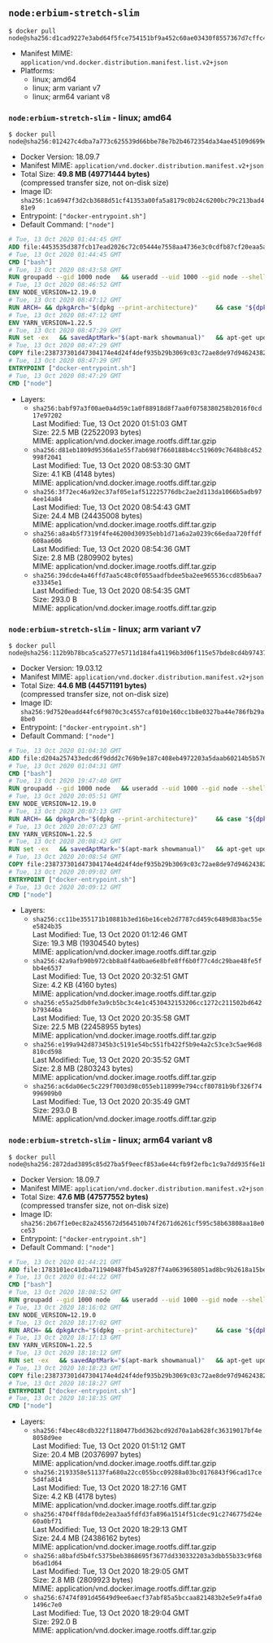 ## `node:erbium-stretch-slim`

```console
$ docker pull node@sha256:d1cad9227e3abd64f5fce754151bf9a452c60ae03430f8557367d7cffc41d2a9
```

-	Manifest MIME: `application/vnd.docker.distribution.manifest.list.v2+json`
-	Platforms:
	-	linux; amd64
	-	linux; arm variant v7
	-	linux; arm64 variant v8

### `node:erbium-stretch-slim` - linux; amd64

```console
$ docker pull node@sha256:012427c4dba7a773c625539d66bbe78e7b2b4672354da34ae45109d699eb7df7
```

-	Docker Version: 18.09.7
-	Manifest MIME: `application/vnd.docker.distribution.manifest.v2+json`
-	Total Size: **49.8 MB (49771444 bytes)**  
	(compressed transfer size, not on-disk size)
-	Image ID: `sha256:1ca6947f3d2cb3688d51cf41353a00fa5a8179c0b24c6200bc79c213bad481e9`
-	Entrypoint: `["docker-entrypoint.sh"]`
-	Default Command: `["node"]`

```dockerfile
# Tue, 13 Oct 2020 01:44:45 GMT
ADD file:4453535d387fcb17ead2026c72c05444e7558aa4736e3c0cdfb87cf20eaa5a9f in / 
# Tue, 13 Oct 2020 01:44:45 GMT
CMD ["bash"]
# Tue, 13 Oct 2020 08:43:58 GMT
RUN groupadd --gid 1000 node   && useradd --uid 1000 --gid node --shell /bin/bash --create-home node
# Tue, 13 Oct 2020 08:46:52 GMT
ENV NODE_VERSION=12.19.0
# Tue, 13 Oct 2020 08:47:12 GMT
RUN ARCH= && dpkgArch="$(dpkg --print-architecture)"     && case "${dpkgArch##*-}" in       amd64) ARCH='x64';;       ppc64el) ARCH='ppc64le';;       s390x) ARCH='s390x';;       arm64) ARCH='arm64';;       armhf) ARCH='armv7l';;       i386) ARCH='x86';;       *) echo "unsupported architecture"; exit 1 ;;     esac     && set -ex     && apt-get update && apt-get install -y ca-certificates curl wget gnupg dirmngr xz-utils libatomic1 --no-install-recommends     && rm -rf /var/lib/apt/lists/*     && for key in       4ED778F539E3634C779C87C6D7062848A1AB005C       94AE36675C464D64BAFA68DD7434390BDBE9B9C5       71DCFD284A79C3B38668286BC97EC7A07EDE3FC1       8FCCA13FEF1D0C2E91008E09770F7A9A5AE15600       C4F0DFFF4E8C1A8236409D08E73BC641CC11F4C8       C82FA3AE1CBEDC6BE46B9360C43CEC45C17AB93C       DD8F2338BAE7501E3DD5AC78C273792F7D83545D       A48C2BEE680E841632CD4E44F07496B3EB3C1762       108F52B48DB57BB0CC439B2997B01419BD92F80A       B9E2F5981AA6E0CD28160D9FF13993A75599653C     ; do       gpg --batch --keyserver hkp://p80.pool.sks-keyservers.net:80 --recv-keys "$key" ||       gpg --batch --keyserver hkp://ipv4.pool.sks-keyservers.net --recv-keys "$key" ||       gpg --batch --keyserver hkp://pgp.mit.edu:80 --recv-keys "$key" ;     done     && curl -fsSLO --compressed "https://nodejs.org/dist/v$NODE_VERSION/node-v$NODE_VERSION-linux-$ARCH.tar.xz"     && curl -fsSLO --compressed "https://nodejs.org/dist/v$NODE_VERSION/SHASUMS256.txt.asc"     && gpg --batch --decrypt --output SHASUMS256.txt SHASUMS256.txt.asc     && grep " node-v$NODE_VERSION-linux-$ARCH.tar.xz\$" SHASUMS256.txt | sha256sum -c -     && tar -xJf "node-v$NODE_VERSION-linux-$ARCH.tar.xz" -C /usr/local --strip-components=1 --no-same-owner     && rm "node-v$NODE_VERSION-linux-$ARCH.tar.xz" SHASUMS256.txt.asc SHASUMS256.txt     && apt-mark auto '.*' > /dev/null     && find /usr/local -type f -executable -exec ldd '{}' ';'       | awk '/=>/ { print $(NF-1) }'       | sort -u       | xargs -r dpkg-query --search       | cut -d: -f1       | sort -u       | xargs -r apt-mark manual     && apt-get purge -y --auto-remove -o APT::AutoRemove::RecommendsImportant=false     && ln -s /usr/local/bin/node /usr/local/bin/nodejs     && node --version     && npm --version
# Tue, 13 Oct 2020 08:47:12 GMT
ENV YARN_VERSION=1.22.5
# Tue, 13 Oct 2020 08:47:29 GMT
RUN set -ex   && savedAptMark="$(apt-mark showmanual)"   && apt-get update && apt-get install -y ca-certificates curl wget gnupg dirmngr --no-install-recommends   && rm -rf /var/lib/apt/lists/*   && for key in     6A010C5166006599AA17F08146C2130DFD2497F5   ; do     gpg --batch --keyserver hkp://p80.pool.sks-keyservers.net:80 --recv-keys "$key" ||     gpg --batch --keyserver hkp://ipv4.pool.sks-keyservers.net --recv-keys "$key" ||     gpg --batch --keyserver hkp://pgp.mit.edu:80 --recv-keys "$key" ;   done   && curl -fsSLO --compressed "https://yarnpkg.com/downloads/$YARN_VERSION/yarn-v$YARN_VERSION.tar.gz"   && curl -fsSLO --compressed "https://yarnpkg.com/downloads/$YARN_VERSION/yarn-v$YARN_VERSION.tar.gz.asc"   && gpg --batch --verify yarn-v$YARN_VERSION.tar.gz.asc yarn-v$YARN_VERSION.tar.gz   && mkdir -p /opt   && tar -xzf yarn-v$YARN_VERSION.tar.gz -C /opt/   && ln -s /opt/yarn-v$YARN_VERSION/bin/yarn /usr/local/bin/yarn   && ln -s /opt/yarn-v$YARN_VERSION/bin/yarnpkg /usr/local/bin/yarnpkg   && rm yarn-v$YARN_VERSION.tar.gz.asc yarn-v$YARN_VERSION.tar.gz   && apt-mark auto '.*' > /dev/null   && { [ -z "$savedAptMark" ] || apt-mark manual $savedAptMark > /dev/null; }   && find /usr/local -type f -executable -exec ldd '{}' ';'     | awk '/=>/ { print $(NF-1) }'     | sort -u     | xargs -r dpkg-query --search     | cut -d: -f1     | sort -u     | xargs -r apt-mark manual   && apt-get purge -y --auto-remove -o APT::AutoRemove::RecommendsImportant=false   && yarn --version
# Tue, 13 Oct 2020 08:47:29 GMT
COPY file:238737301d47304174e4d24f4def935b29b3069c03c72ae8de97d94624382fce in /usr/local/bin/ 
# Tue, 13 Oct 2020 08:47:29 GMT
ENTRYPOINT ["docker-entrypoint.sh"]
# Tue, 13 Oct 2020 08:47:29 GMT
CMD ["node"]
```

-	Layers:
	-	`sha256:babf97a3f00ae0a4d59c1a0f88918d8f7aa0f0758380258b2016f0cd17e97202`  
		Last Modified: Tue, 13 Oct 2020 01:51:03 GMT  
		Size: 22.5 MB (22522093 bytes)  
		MIME: application/vnd.docker.image.rootfs.diff.tar.gzip
	-	`sha256:d81eb1809d95366a1e55f7ab698f7660188b4cc519609c7648b8c452998f2041`  
		Last Modified: Tue, 13 Oct 2020 08:53:30 GMT  
		Size: 4.1 KB (4148 bytes)  
		MIME: application/vnd.docker.image.rootfs.diff.tar.gzip
	-	`sha256:3f72ec46a92ec37af05e1af512225776dbc2ae2d113da1066b5adb974ee14a84`  
		Last Modified: Tue, 13 Oct 2020 08:54:43 GMT  
		Size: 24.4 MB (24435008 bytes)  
		MIME: application/vnd.docker.image.rootfs.diff.tar.gzip
	-	`sha256:a8a4b5f7319f4fe46200d30935ebb1d71a6a2a0239c66edaa720ffdf608aa606`  
		Last Modified: Tue, 13 Oct 2020 08:54:36 GMT  
		Size: 2.8 MB (2809902 bytes)  
		MIME: application/vnd.docker.image.rootfs.diff.tar.gzip
	-	`sha256:39dcde4a46ffd7aa5c48c0f055aadfbdee5ba2ee965536ccd85b6aa7e33345e1`  
		Last Modified: Tue, 13 Oct 2020 08:54:35 GMT  
		Size: 293.0 B  
		MIME: application/vnd.docker.image.rootfs.diff.tar.gzip

### `node:erbium-stretch-slim` - linux; arm variant v7

```console
$ docker pull node@sha256:112b9b78bca5ca5277e5711d184fa41196b3d06f115e57bde8cd4b974375ac37
```

-	Docker Version: 19.03.12
-	Manifest MIME: `application/vnd.docker.distribution.manifest.v2+json`
-	Total Size: **44.6 MB (44571191 bytes)**  
	(compressed transfer size, not on-disk size)
-	Image ID: `sha256:9d7520eadd44fc6f9870c3c4557caf010e160cc1b8e0327ba44e786fb29a8be0`
-	Entrypoint: `["docker-entrypoint.sh"]`
-	Default Command: `["node"]`

```dockerfile
# Tue, 13 Oct 2020 01:04:30 GMT
ADD file:d204a257433edcd6f9ddd2c769b9e187c408eb4972203a5daab60214b5b576bc in / 
# Tue, 13 Oct 2020 01:04:31 GMT
CMD ["bash"]
# Tue, 13 Oct 2020 19:47:40 GMT
RUN groupadd --gid 1000 node   && useradd --uid 1000 --gid node --shell /bin/bash --create-home node
# Tue, 13 Oct 2020 20:05:51 GMT
ENV NODE_VERSION=12.19.0
# Tue, 13 Oct 2020 20:07:13 GMT
RUN ARCH= && dpkgArch="$(dpkg --print-architecture)"     && case "${dpkgArch##*-}" in       amd64) ARCH='x64';;       ppc64el) ARCH='ppc64le';;       s390x) ARCH='s390x';;       arm64) ARCH='arm64';;       armhf) ARCH='armv7l';;       i386) ARCH='x86';;       *) echo "unsupported architecture"; exit 1 ;;     esac     && set -ex     && apt-get update && apt-get install -y ca-certificates curl wget gnupg dirmngr xz-utils libatomic1 --no-install-recommends     && rm -rf /var/lib/apt/lists/*     && for key in       4ED778F539E3634C779C87C6D7062848A1AB005C       94AE36675C464D64BAFA68DD7434390BDBE9B9C5       71DCFD284A79C3B38668286BC97EC7A07EDE3FC1       8FCCA13FEF1D0C2E91008E09770F7A9A5AE15600       C4F0DFFF4E8C1A8236409D08E73BC641CC11F4C8       C82FA3AE1CBEDC6BE46B9360C43CEC45C17AB93C       DD8F2338BAE7501E3DD5AC78C273792F7D83545D       A48C2BEE680E841632CD4E44F07496B3EB3C1762       108F52B48DB57BB0CC439B2997B01419BD92F80A       B9E2F5981AA6E0CD28160D9FF13993A75599653C     ; do       gpg --batch --keyserver hkp://p80.pool.sks-keyservers.net:80 --recv-keys "$key" ||       gpg --batch --keyserver hkp://ipv4.pool.sks-keyservers.net --recv-keys "$key" ||       gpg --batch --keyserver hkp://pgp.mit.edu:80 --recv-keys "$key" ;     done     && curl -fsSLO --compressed "https://nodejs.org/dist/v$NODE_VERSION/node-v$NODE_VERSION-linux-$ARCH.tar.xz"     && curl -fsSLO --compressed "https://nodejs.org/dist/v$NODE_VERSION/SHASUMS256.txt.asc"     && gpg --batch --decrypt --output SHASUMS256.txt SHASUMS256.txt.asc     && grep " node-v$NODE_VERSION-linux-$ARCH.tar.xz\$" SHASUMS256.txt | sha256sum -c -     && tar -xJf "node-v$NODE_VERSION-linux-$ARCH.tar.xz" -C /usr/local --strip-components=1 --no-same-owner     && rm "node-v$NODE_VERSION-linux-$ARCH.tar.xz" SHASUMS256.txt.asc SHASUMS256.txt     && apt-mark auto '.*' > /dev/null     && find /usr/local -type f -executable -exec ldd '{}' ';'       | awk '/=>/ { print $(NF-1) }'       | sort -u       | xargs -r dpkg-query --search       | cut -d: -f1       | sort -u       | xargs -r apt-mark manual     && apt-get purge -y --auto-remove -o APT::AutoRemove::RecommendsImportant=false     && ln -s /usr/local/bin/node /usr/local/bin/nodejs     && node --version     && npm --version
# Tue, 13 Oct 2020 20:07:23 GMT
ENV YARN_VERSION=1.22.5
# Tue, 13 Oct 2020 20:08:42 GMT
RUN set -ex   && savedAptMark="$(apt-mark showmanual)"   && apt-get update && apt-get install -y ca-certificates curl wget gnupg dirmngr --no-install-recommends   && rm -rf /var/lib/apt/lists/*   && for key in     6A010C5166006599AA17F08146C2130DFD2497F5   ; do     gpg --batch --keyserver hkp://p80.pool.sks-keyservers.net:80 --recv-keys "$key" ||     gpg --batch --keyserver hkp://ipv4.pool.sks-keyservers.net --recv-keys "$key" ||     gpg --batch --keyserver hkp://pgp.mit.edu:80 --recv-keys "$key" ;   done   && curl -fsSLO --compressed "https://yarnpkg.com/downloads/$YARN_VERSION/yarn-v$YARN_VERSION.tar.gz"   && curl -fsSLO --compressed "https://yarnpkg.com/downloads/$YARN_VERSION/yarn-v$YARN_VERSION.tar.gz.asc"   && gpg --batch --verify yarn-v$YARN_VERSION.tar.gz.asc yarn-v$YARN_VERSION.tar.gz   && mkdir -p /opt   && tar -xzf yarn-v$YARN_VERSION.tar.gz -C /opt/   && ln -s /opt/yarn-v$YARN_VERSION/bin/yarn /usr/local/bin/yarn   && ln -s /opt/yarn-v$YARN_VERSION/bin/yarnpkg /usr/local/bin/yarnpkg   && rm yarn-v$YARN_VERSION.tar.gz.asc yarn-v$YARN_VERSION.tar.gz   && apt-mark auto '.*' > /dev/null   && { [ -z "$savedAptMark" ] || apt-mark manual $savedAptMark > /dev/null; }   && find /usr/local -type f -executable -exec ldd '{}' ';'     | awk '/=>/ { print $(NF-1) }'     | sort -u     | xargs -r dpkg-query --search     | cut -d: -f1     | sort -u     | xargs -r apt-mark manual   && apt-get purge -y --auto-remove -o APT::AutoRemove::RecommendsImportant=false   && yarn --version
# Tue, 13 Oct 2020 20:08:54 GMT
COPY file:238737301d47304174e4d24f4def935b29b3069c03c72ae8de97d94624382fce in /usr/local/bin/ 
# Tue, 13 Oct 2020 20:09:02 GMT
ENTRYPOINT ["docker-entrypoint.sh"]
# Tue, 13 Oct 2020 20:09:12 GMT
CMD ["node"]
```

-	Layers:
	-	`sha256:cc11be355171b10881b3ed16be16ceb2d7787cd459c6489d83bac55ee5824b35`  
		Last Modified: Tue, 13 Oct 2020 01:12:46 GMT  
		Size: 19.3 MB (19304540 bytes)  
		MIME: application/vnd.docker.image.rootfs.diff.tar.gzip
	-	`sha256:42a9afb90b972cbb8a8f4a0bae6e8bfe8ff6b0f77c4dc29bae48fe5fbb4e6537`  
		Last Modified: Tue, 13 Oct 2020 20:32:51 GMT  
		Size: 4.2 KB (4160 bytes)  
		MIME: application/vnd.docker.image.rootfs.diff.tar.gzip
	-	`sha256:e55a25db0fe3a9cb5bc3c4e1c4530432153206cc1272c211502bd642b793446a`  
		Last Modified: Tue, 13 Oct 2020 20:35:58 GMT  
		Size: 22.5 MB (22458955 bytes)  
		MIME: application/vnd.docker.image.rootfs.diff.tar.gzip
	-	`sha256:e199a942d87345b3c5191e54bc551fb422f5b9e4a2c53ce3c5ae96d8810cd598`  
		Last Modified: Tue, 13 Oct 2020 20:35:52 GMT  
		Size: 2.8 MB (2803243 bytes)  
		MIME: application/vnd.docker.image.rootfs.diff.tar.gzip
	-	`sha256:ac6da06ec5c229f7003d98c055eb118999e794ccf80781b9bf326f74996909b0`  
		Last Modified: Tue, 13 Oct 2020 20:35:49 GMT  
		Size: 293.0 B  
		MIME: application/vnd.docker.image.rootfs.diff.tar.gzip

### `node:erbium-stretch-slim` - linux; arm64 variant v8

```console
$ docker pull node@sha256:2872dad3895c85d27ba5f9eecf853a6e44cfb9f2efbc1c9a7dd935f6e1b1f498
```

-	Docker Version: 18.09.7
-	Manifest MIME: `application/vnd.docker.distribution.manifest.v2+json`
-	Total Size: **47.6 MB (47577552 bytes)**  
	(compressed transfer size, not on-disk size)
-	Image ID: `sha256:2b67f1e0ec82a2455672d564510b74f2671d6261cf595c58b63808aa18e0ce53`
-	Entrypoint: `["docker-entrypoint.sh"]`
-	Default Command: `["node"]`

```dockerfile
# Tue, 13 Oct 2020 01:44:21 GMT
ADD file:1783101ec41dba711940487fb45a9287f74a0639658051ad8bc9b2618a15be61 in / 
# Tue, 13 Oct 2020 01:44:22 GMT
CMD ["bash"]
# Tue, 13 Oct 2020 18:08:52 GMT
RUN groupadd --gid 1000 node   && useradd --uid 1000 --gid node --shell /bin/bash --create-home node
# Tue, 13 Oct 2020 18:16:02 GMT
ENV NODE_VERSION=12.19.0
# Tue, 13 Oct 2020 18:17:02 GMT
RUN ARCH= && dpkgArch="$(dpkg --print-architecture)"     && case "${dpkgArch##*-}" in       amd64) ARCH='x64';;       ppc64el) ARCH='ppc64le';;       s390x) ARCH='s390x';;       arm64) ARCH='arm64';;       armhf) ARCH='armv7l';;       i386) ARCH='x86';;       *) echo "unsupported architecture"; exit 1 ;;     esac     && set -ex     && apt-get update && apt-get install -y ca-certificates curl wget gnupg dirmngr xz-utils libatomic1 --no-install-recommends     && rm -rf /var/lib/apt/lists/*     && for key in       4ED778F539E3634C779C87C6D7062848A1AB005C       94AE36675C464D64BAFA68DD7434390BDBE9B9C5       71DCFD284A79C3B38668286BC97EC7A07EDE3FC1       8FCCA13FEF1D0C2E91008E09770F7A9A5AE15600       C4F0DFFF4E8C1A8236409D08E73BC641CC11F4C8       C82FA3AE1CBEDC6BE46B9360C43CEC45C17AB93C       DD8F2338BAE7501E3DD5AC78C273792F7D83545D       A48C2BEE680E841632CD4E44F07496B3EB3C1762       108F52B48DB57BB0CC439B2997B01419BD92F80A       B9E2F5981AA6E0CD28160D9FF13993A75599653C     ; do       gpg --batch --keyserver hkp://p80.pool.sks-keyservers.net:80 --recv-keys "$key" ||       gpg --batch --keyserver hkp://ipv4.pool.sks-keyservers.net --recv-keys "$key" ||       gpg --batch --keyserver hkp://pgp.mit.edu:80 --recv-keys "$key" ;     done     && curl -fsSLO --compressed "https://nodejs.org/dist/v$NODE_VERSION/node-v$NODE_VERSION-linux-$ARCH.tar.xz"     && curl -fsSLO --compressed "https://nodejs.org/dist/v$NODE_VERSION/SHASUMS256.txt.asc"     && gpg --batch --decrypt --output SHASUMS256.txt SHASUMS256.txt.asc     && grep " node-v$NODE_VERSION-linux-$ARCH.tar.xz\$" SHASUMS256.txt | sha256sum -c -     && tar -xJf "node-v$NODE_VERSION-linux-$ARCH.tar.xz" -C /usr/local --strip-components=1 --no-same-owner     && rm "node-v$NODE_VERSION-linux-$ARCH.tar.xz" SHASUMS256.txt.asc SHASUMS256.txt     && apt-mark auto '.*' > /dev/null     && find /usr/local -type f -executable -exec ldd '{}' ';'       | awk '/=>/ { print $(NF-1) }'       | sort -u       | xargs -r dpkg-query --search       | cut -d: -f1       | sort -u       | xargs -r apt-mark manual     && apt-get purge -y --auto-remove -o APT::AutoRemove::RecommendsImportant=false     && ln -s /usr/local/bin/node /usr/local/bin/nodejs     && node --version     && npm --version
# Tue, 13 Oct 2020 18:17:13 GMT
ENV YARN_VERSION=1.22.5
# Tue, 13 Oct 2020 18:18:12 GMT
RUN set -ex   && savedAptMark="$(apt-mark showmanual)"   && apt-get update && apt-get install -y ca-certificates curl wget gnupg dirmngr --no-install-recommends   && rm -rf /var/lib/apt/lists/*   && for key in     6A010C5166006599AA17F08146C2130DFD2497F5   ; do     gpg --batch --keyserver hkp://p80.pool.sks-keyservers.net:80 --recv-keys "$key" ||     gpg --batch --keyserver hkp://ipv4.pool.sks-keyservers.net --recv-keys "$key" ||     gpg --batch --keyserver hkp://pgp.mit.edu:80 --recv-keys "$key" ;   done   && curl -fsSLO --compressed "https://yarnpkg.com/downloads/$YARN_VERSION/yarn-v$YARN_VERSION.tar.gz"   && curl -fsSLO --compressed "https://yarnpkg.com/downloads/$YARN_VERSION/yarn-v$YARN_VERSION.tar.gz.asc"   && gpg --batch --verify yarn-v$YARN_VERSION.tar.gz.asc yarn-v$YARN_VERSION.tar.gz   && mkdir -p /opt   && tar -xzf yarn-v$YARN_VERSION.tar.gz -C /opt/   && ln -s /opt/yarn-v$YARN_VERSION/bin/yarn /usr/local/bin/yarn   && ln -s /opt/yarn-v$YARN_VERSION/bin/yarnpkg /usr/local/bin/yarnpkg   && rm yarn-v$YARN_VERSION.tar.gz.asc yarn-v$YARN_VERSION.tar.gz   && apt-mark auto '.*' > /dev/null   && { [ -z "$savedAptMark" ] || apt-mark manual $savedAptMark > /dev/null; }   && find /usr/local -type f -executable -exec ldd '{}' ';'     | awk '/=>/ { print $(NF-1) }'     | sort -u     | xargs -r dpkg-query --search     | cut -d: -f1     | sort -u     | xargs -r apt-mark manual   && apt-get purge -y --auto-remove -o APT::AutoRemove::RecommendsImportant=false   && yarn --version
# Tue, 13 Oct 2020 18:18:23 GMT
COPY file:238737301d47304174e4d24f4def935b29b3069c03c72ae8de97d94624382fce in /usr/local/bin/ 
# Tue, 13 Oct 2020 18:18:27 GMT
ENTRYPOINT ["docker-entrypoint.sh"]
# Tue, 13 Oct 2020 18:18:35 GMT
CMD ["node"]
```

-	Layers:
	-	`sha256:f4bec48cdb322f1180477bdd362bcd92d70a1ab628fc36319017bf4e8058d9ee`  
		Last Modified: Tue, 13 Oct 2020 01:51:12 GMT  
		Size: 20.4 MB (20376997 bytes)  
		MIME: application/vnd.docker.image.rootfs.diff.tar.gzip
	-	`sha256:2193358e51137fa680a22cc055bcc09288a03bc0176843f96cad17ce5d4fa814`  
		Last Modified: Tue, 13 Oct 2020 18:27:16 GMT  
		Size: 4.2 KB (4178 bytes)  
		MIME: application/vnd.docker.image.rootfs.diff.tar.gzip
	-	`sha256:4704ff8daf0de2ea3aa5fdfd3fa896a1514f51cdec91c2746775d24e60a0bf71`  
		Last Modified: Tue, 13 Oct 2020 18:29:13 GMT  
		Size: 24.4 MB (24386162 bytes)  
		MIME: application/vnd.docker.image.rootfs.diff.tar.gzip
	-	`sha256:a8bafd5b4fc5375beb3868695f3677dd330332203a3dbb55b33c9f68b6ad1d64`  
		Last Modified: Tue, 13 Oct 2020 18:29:05 GMT  
		Size: 2.8 MB (2809923 bytes)  
		MIME: application/vnd.docker.image.rootfs.diff.tar.gzip
	-	`sha256:67474f891d45649d9ee6aecf37abf85a5bccaa821483b2e5e9fa4fa01496c7e0`  
		Last Modified: Tue, 13 Oct 2020 18:29:04 GMT  
		Size: 292.0 B  
		MIME: application/vnd.docker.image.rootfs.diff.tar.gzip
